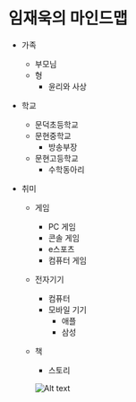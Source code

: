 # 임재욱의 마인드맵


* 가족
  * 부모님
  * 형
    * 윤리와 사상

* 학교
  * 문덕초등학교
  * 문현중학교
    * 방송부장
  * 문현고등학교
    * 수학동아리

* 취미
  * 게임  
    * PC 게임
     * 콘솔 게임
     * e스포츠
     * 컴퓨터 게임
   * 전자기기
     * 컴퓨터
     * 모바일 기기
       * 애플
       * 삼성 
  * 책
    * 스토리

    ![Alt text](C:\Users\admin\Documents\GitHub\KakaoTalk_20181003_132736290.jpg)
